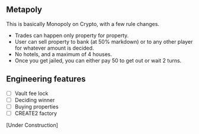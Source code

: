 ## Metapoly

This is basically Monopoly on Crypto, with a few rule changes.

- Trades can happen only property for property.
- User can sell property to bank (at 50% markdown) or to any other player for whatever amount is decided.
- No hotels, and a maximum of 4 houses.
- Once you get jailed, you can either pay 50 to get out or wait 2 turns.

## Engineering features
- [ ] Vault fee lock
- [ ] Deciding winner
- [ ] Buying properties
- [ ] CREATE2 factory

[Under Construction]
